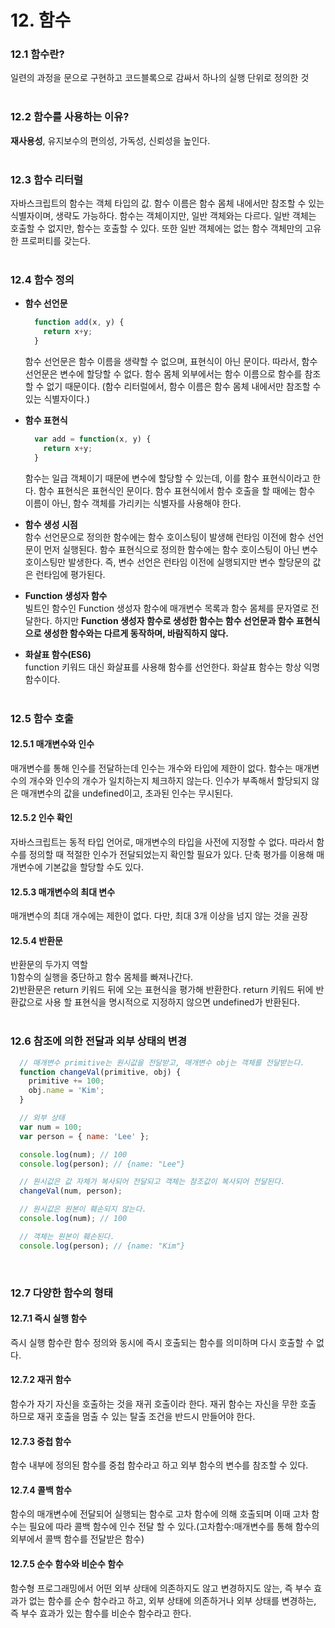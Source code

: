# 12. 함수

### 12.1 함수란?
일련의 과정을 문으로 구현하고 코드블록으로 감싸서 하나의 실행 단위로 정의한 것<br><br>

### 12.2 함수를 사용하는 이유?
**재사용성**, 유지보수의 편의성, 가독성, 신뢰성을 높인다.<br><br>

### 12.3 함수 리터럴
자바스크립트의 함수는 객체 타입의 값. 함수 이름은 함수 몸체 내에서만 참조할 수 있는 식별자이며, 생략도 가능하다.
함수는 객체이지만, 일반 객체와는 다르다. 일반 객체는 호출할 수 없지만, 함수는 호출할 수 있다. 또한 일반 객체에는 없는 함수 객체만의 고유한 프로퍼티를 갖는다.<br><br>

### 12.4 함수 정의

+ **함수 선언문**
  ```javascript
    function add(x, y) {
      return x+y;
    }
  ```
    함수 선언문은 함수 이름을 생략할 수 없으며, 표현식이 아닌 문이다. 따라서, 함수 선언문은 변수에 할당할 수 없다. 함수 몸체 외부에서는 함수 이름으로 함수를 참조할 수 없기 때문이다. (함수 리터럴에서, 함수 이름은 함수 몸체 내에서만 참조할 수 있는 식별자이다.)

+ **함수 표현식**
  ```javascript
    var add = function(x, y) {
      return x+y;
    }
  ```   
    함수는 일급 객체이기 때문에 변수에 할당할 수 있는데, 이를 함수 표현식이라고 한다. 함수 표현식은 표현식인 문이다. 함수 표현식에서 함수 호출을 할 때에는 함수 이름이 아닌, 함수 객체를 가리키는 식별자를 사용해야 한다.

+ **함수 생성 시점**   
함수 선언문으로 정의한 함수에는 함수 호이스팅이 발생해 런타임 이전에 함수 선언문이 먼저 실행된다. 함수 표현식으로 정의한 함수에는 함수 호이스팅이 아닌 변수 호이스팅만 발생한다. 즉, 변수 선언은 런타임 이전에 실행되지만 변수 할당문의 값은 런타임에 평가된다.    

+ **Function 생성자 함수**   
빌트인 함수인 Function 생성자 함수에 매개변수 목록과 함수 몸체를 문자열로 전달한다.
하지만 **Function 생성자 함수로 생성한 함수는 함수 선언문과 함수 표현식으로 생성한 함수와는 다르게 동작하며, 바람직하지 않다.**

+ **화살표 함수(ES6)**   
function 키워드 대신 화살표를 사용해 함수를 선언한다. 화살표 함수는 항상 익명 함수이다.<br><br>

### 12.5 함수 호출
#### 12.5.1 매개변수와 인수   
매개변수를 통해 인수를 전달하는데 인수는 개수와 타입에 제한이 없다. 함수는 매개변수의 개수와 인수의 개수가 일치하는지 체크하지 않는다. 인수가 부족해서 할당되지 않은 매개변수의 값을 undefined이고, 초과된 인수는 무시된다.<br>
#### 12.5.2 인수 확인   
자바스크립트는 동적 타입 언어로, 매개변수의 타입을 사전에 지정할 수 없다. 따라서 함수를 정의할 때 적절한 인수가 전달되었는지 확인할 필요가 있다. 단축 평가를 이용해 매개변수에 기본값을 할당할 수도 있다.<br>
#### 12.5.3 매개변수의 최대 변수
매개변수의 최대 개수에는 제한이 없다. 다만, 최대 3개 이상을 넘지 않는 것을 권장<br>
#### 12.5.4 반환문
반환문의 두가지 역할   
1)함수의 실행을 중단하고 함수 몸체를 빠져나간다.   
2)반환문은 return 키워드 뒤에 오는 표현식을 평가해 반환한다. return 키워드 뒤에 반환값으로 사용 할 표현식을 명시적으로 지정하지 않으면 undefined가 반환된다.<br><br>

### 12.6 참조에 의한 전달과 외부 상태의 변경   
```javascript
  // 매개변수 primitive는 원시값을 전달받고, 매개변수 obj는 객체를 전달받는다.
  function changeVal(primitive, obj) {
    primitive += 100;
    obj.name = 'Kim';
  }

  // 외부 상태
  var num = 100;
  var person = { name: 'Lee' };

  console.log(num); // 100
  console.log(person); // {name: "Lee"}

  // 원시값은 값 자체가 복사되어 전달되고 객체는 참조값이 복사되어 전달된다.
  changeVal(num, person);

  // 원시값은 원본이 훼손되지 않는다.
  console.log(num); // 100

  // 객체는 원본이 훼손된다.
  console.log(person); // {name: "Kim"}
  ```
  <br>

### 12.7 다양한 함수의 형태
#### 12.7.1 즉시 실행 함수
즉시 실행 함수란 함수 정의와 동시에 즉시 호출되는 함수를 의미하며 다시 호출할 수 없다.<br>
#### 12.7.2 재귀 함수
함수가 자기 자신을 호출하는 것을 재귀 호출이라 한다. 재귀 함수는 자신을 무한 호출 하므로 재귀 호출을 멈출 수 있는 탈출 조건을 반드시 만들어야 한다.<br>
#### 12.7.3 중첩 함수
함수 내부에 정의된 함수를 중첩 함수라고 하고 외부 함수의 변수를 참조할 수 있다.<br>
#### 12.7.4 콜백 함수
함수의 매개변수에 전달되어 실행되는 함수로 고차 함수에 의해 호출되며 이때 고차 함수는 필요에 따라 콜백 함수에 인수 전달 할 수 있다.(고차함수:매개변수를 통해 함수의 외부에서 콜백 함수를 전달받은 함수)<br>

#### 12.7.5 순수 함수와 비순수 함수
함수형 프로그래밍에서 어떤 외부 상태에 의존하지도 않고 변경하지도 않는, 즉 부수 효과가 없는 함수를 순수 함수라고 하고, 외부 상태에 의존하거나 외부 상태를 변경하는, 즉 부수 효과가 있는 함수를 비순수 함수라고 한다.